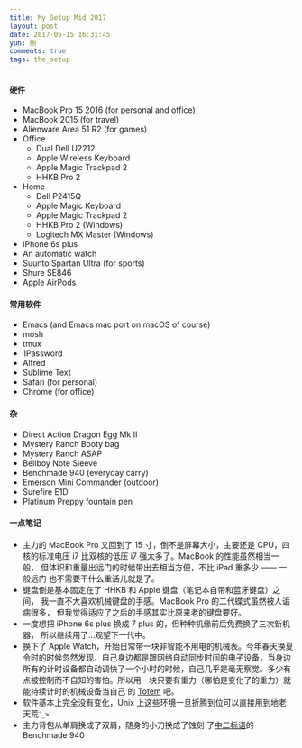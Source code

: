 ```yaml
---
title: My Setup Mid 2017
layout: post
date: 2017-06-15 16:31:45
yun: 删
comments: true
tags: the_setup
---
```

#### 硬件
- MacBook Pro 15 2016 (for personal and office)
- MacBook 2015 (for travel)
- Alienware Area 51 R2 (for games)
- Office
	- Dual Dell U2212
    - Apple Wireless Keyboard
	- Apple Magic Trackpad 2
    - HHKB Pro 2
- Home 
	- Dell P2415Q
	- Apple Magic Keyboard
	- Apple Magic Trackpad 2
	- HHKB Pro 2 (Windows)
	- Logitech MX Master (Windows)
- iPhone 6s plus
- An automatic watch
- Suunto Spartan Ultra (for sports)
- Shure SE846
- Apple AirPods

#### 常用软件
- Emacs (and Emacs mac port on macOS of course)
- mosh
- tmux
- 1Password
- Alfred
- Sublime Text
- Safari (for personal)
- Chrome (for office)

#### 杂
- Direct Action Dragon Egg Mk II
- Mystery Ranch Booty bag
- Mystery Ranch ASAP
- Bellboy Note Sleeve
- Benchmade 940 (everyday carry)
- Emerson Mini Commander (outdoor)
- Surefire E1D
- Platinum Preppy fountain pen

#### 一点笔记
- 主力的 MacBook Pro 又回到了 15 寸，倒不是屏幕大小，主要还是 CPU，四
  核的标准电压 i7 比双核的低压 i7 强太多了。MacBook 的性能虽然相当一般，
  但体积和重量出远门的时候带出去相当方便，不比 iPad 重多少 —— 一般远门
  也不需要干什么重活儿就是了。
- 键盘倒是基本固定在了 HHKB 和 Apple 键盘（笔记本自带和蓝牙键盘）之间，
  我一直不大喜欢机械键盘的手感。MacBook Pro 的二代蝶式虽然被人诟病很多，
  但我觉得适应了之后的手感其实比原来老的键盘要好。
- 一度想把 iPhone 6s plus 换成 7 plus 的，但种种机缘前后免费换了三次新机器，
  所以继续用了…观望下一代中。
- 换下了 Apple Watch，开始日常带一块非智能不用电的机械表。今年春天换夏
  令时的时候忽然发现，自己身边都是跟网络自动同步时间的电子设备，当身边
  所有的计时设备都自动调快了一个小时的时候，自己几乎是毫无察觉。多少有
  点被控制而不自知的害怕。所以用一块只要有重力（哪怕是变化了的重力）就
  能持续计时的机械设备当自己
  的 [Totem](http://inception.wikia.com/wiki/Totem) 吧。
- 软件基本上完全没有变化，Unix 上这些环境一旦折腾到位可以直接用到地老天荒`ˊ_>ˋ`
- 主力背包从单肩换成了双肩，随身的小刀换成了蚀刻
  了[中二标语](/content/images/2017/06/edc_benchmade_940.jpg)的
  Benchmade 940

